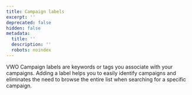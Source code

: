 ```yaml
---
title: Campaign labels
excerpt: ''
deprecated: false
hidden: false
metadata:
  title: ''
  description: ''
  robots: noindex
---
```

VWO Campaign labels are keywords or tags you associate with your campaigns. Adding a label helps you to easily identify campaigns and eliminates the need to browse the entire list when searching for a specific campaign.
